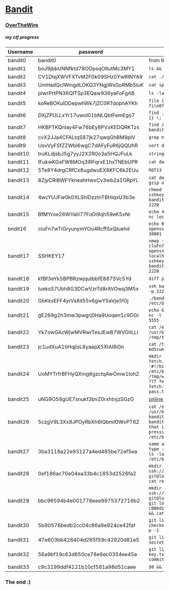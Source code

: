 # [Bandit](https://overthewire.org/wargames/bandit)
### [OverTheWire](https://overthewire.org/wargames/)
##### my ctf progress



| Username | password | oneline to get the password |
| ----------- | ----------- |----------- |
| bandit0 | bandit0 | from the website |
| bandit1 | boJ9jbbUNNfktd78OOpsqOltutMc3MY1 | `ls &&  cat readme` |
| bandit2 | CV1DtqXWVFXTvM2F0k09SHz0YwRINYA9 | `cat ./\-` |
| bandit3 | UmHadQclWmgdLOKQ3YNgjWxGoRMb5luK | `cat spaces\ in\ this\ filename` |
| bandit4 | pIwrPrtPN36QITSp3EQaw936yaFoFgAB | `ls -la * &&  cat inhere/.hidden` |
| bandit5 | koReBOKuIDDepwhWk7jZC0RTdopnAYKh | `file inhere/-file* &&  cat inhere/-file07` |
| bandit6 | DXjZPULLxYr17uwoI01bNLQbtFemEgo7 | `find . -size 1033c -exec cat 2>/dev/null {} \; ` |
| bandit7 | HKBPTKQnIay4Fw76bEy8PVxKEDQRKTzs | `find / -size 33c -user bandit7 -group bandit6 -exec cat 2> /dev/null {} \; ` |
| bandit8 | cvX2JJa4CFALtqS87jk27qwqGhBM9plV | `grep millionth data.txt` |
| bandit9 | UsvVyFSfZZWbi6wgC7dAFyFuR6jQQUhR | `sort data.txt \| uniq -u` |
| bandit10 | truKLdjsbJ5g7yyJ2X2R0o3a5HQJFuLk | `strings data.txt \| grep =` |
| bandit11 | IFukwKGsFW8MOq3IRFqrxE1hxTNEbUPR | `cat data.txt \| base64 -d` |
| bandit12 | 5Te8Y4drgCRfCx8ugdwuEX8KFC6k2EUu | `ROT13` |
| bandit13 | 8ZjyCRiBWFYkneahHwxCv3wb2a1ORpYL | `cat data.txt \| xxd -r > data &&  -then gzip or bzip2 or tar` |
| bandit14 | 4wcYUJFw0k0XLShlDzztnTBHiqxU3b3e | `chmod 0600 sshkey.private &&  ssh -i sshkey.private bandit14@bandit.labs.overthewire.org -p 2220` |
| bandit15 | BfMYroe26WYalil77FoDi9qh59eK5xNr | `echo 4wcYUJFw0k0XLShlDzztnTBHiqxU3b3e \| nc localhost 30000` |
| bndit16 | cluFn7wTiGryunymYOu4RcffSxQluehd | `echo BfMYroe26WYalil77FoDi9qh59eK5xNr \| openssl s_client -connect localhost \| 30001 -ign_eof` |
| bandit17 | SSHKEY17 | `nmap -A -p 31000-32000 localhost && echo cluFn7wTiGryunymYOu4RcffSxQluehd \| openssl s_client -connect localhost:31790 -ign_eof && ssh -i sshkey17 bandit17@bandit.labs.overthewire.org -p 2220` |
| bandit18 | kfBf3eYk5BPBRzwjqutbbfE887SVc5Yd | `diff password.old password.new` |
| bandit19 | IueksS7Ubh8G3DCwVzrTd8rAVOwq3M5x | `ssh bandit18@bandit.labs.overthewire.org -p 2220 "cat ~/readme"` |
| bandit20 | GbKksEFF4yrVs6il55v6gwY5aVje5f0j | `./bandit20-do cat /etc/bandit_pass/bandit2` |
| bandit21 | gE269g2h3mw3pwgrj0Ha9Uoqen1c9DGr | `echo GbKksEFF4yrVs6il55v6gwY5aVje5f0j \| nc -l localhost -p 5555 &; ./suconnect 5555` |
| bandit22 | Yk7owGAcWjwMVRwrTesJEwB7WVOiILLI | `cat /etc/cron.d/cronjob_bandit22 && cat /usr/bin/cronjob_bandit22.sh && cat /tmp/t7O6lds9S0RqQh9aMcz6ShpAoZKF7fgv` |
| bandit23 | jc1udXuA1tiHqjIsL8yaapX5XIAI6i0n | `cat /tmp/$(echo "I am user bandit23" \| md5sum \| cut -d ' ' -f 1)` |
| bandit24 | UoMYTrfrBFHyQXmg6gzctqAwOmw1IohZ | `mkdir /tmp/work && cd $_ &&  touch fetch.sh && touch pass.txt &&  echo -e '#!/bin/bash\ncat /etc/bandit_pass/bandit24 > /tmp/work/pass.txt' > fetch.sh &&  chmod 777 fetch.sh && chmod 666 pass.txt && cp fetch.sh /var/spool/bandit24 && cat pass.txt` |
| bandit25 | uNG9O58gUE7snukf3bvZ0rxhtnjzSGzG | [online tutorial](https://medium.com/secttp/overthewire-bandit-level-24-aaaaf795b701) |
| bandit26 | 5czgV9L3Xx8JPOyRbXh6lQbmIOWvPT6Z | `cat /etc/passwd \| grep bandit26 &&  cat /usr/bin/showtext &&  ls -la && cp bandit26_sshkey && chmod 0600 bandit26_sshkey &&  resize the window so that it enters more edit mode by pressing v &&  e: /etc/bandit_pass/bandit26` |
| bandit27 | 3ba3118a22e93127a4ed485be72ef5ea | `same as 26- resize window &&  press v &&  type :set shell=/bin/bash && :shell && ls -la && ./bandit27-do cat /etc/bandit_pass/bandit27` |
| bandit28 | 0ef186ac70e04ea33b4c1853d2526fa2 | `mkdir /tmp/work3 && cd $_ &&  git clone ssh://bandit27-git@localhost/home/bandit27-git/repo && cat repo/README ` |
| bandit29 | bbc96594b4e001778eee9975372716b2 | `mkdir /tmp/work4 && cd $_ &&  git clone ssh://bandit28-git@localhost/home/bandit28-git/repo && git log && git reset --hard c086d11a00c0648d095d04c089786efef5e01264 && cat repo/README.md` |
| bandit30 | 5b90576bedb2cc04c86a9e924ce42faf| `git like 27 &&  git branch -r &&  git checkout dev &&  git branch && git log -p -1` |
| bandit31 | 47e603bb428404d265f59c42920d81e5 | `git like 27 &&  git tag && git show secret` |
| bandit32 | 56a9bf19c63d650ce78e6ec0354ee45e | `git like 27 && echo "May I come in?" > key.txt; git add -f key.txt && git commit -m "hi" && git push` |
| bandit33 | c9c3199ddf4121b10cf581a98d51caee | `$0 && cat /etc/bandit_pass/bandit33` |

### The end :)


